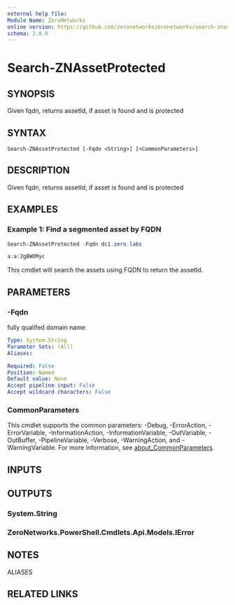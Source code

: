 ```yaml
---
external help file:
Module Name: ZeroNetworks
online version: https://github.com/zeronetworkszeronetworks/search-znassetprotected
schema: 2.0.0
---
```


# Search-ZNAssetProtected

## SYNOPSIS
Given fqdn, returns assetId, if asset is found and is protected

## SYNTAX

```
Search-ZNAssetProtected [-Fqdn <String>] [<CommonParameters>]
```

## DESCRIPTION
Given fqdn, returns assetId, if asset is found and is protected

## EXAMPLES

### Example 1: Find a segmented asset by FQDN
```powershell
Search-ZNAssetProtected -Fqdn dc1.zero.labs

a:a:ZgBWOMyc
```

This cmdlet will search the assets using FQDN to return the assetId.

## PARAMETERS

### -Fqdn
fully qualifed domain name

```yaml
Type: System.String
Parameter Sets: (All)
Aliases:

Required: False
Position: Named
Default value: None
Accept pipeline input: False
Accept wildcard characters: False
```

### CommonParameters
This cmdlet supports the common parameters: -Debug, -ErrorAction, -ErrorVariable, -InformationAction, -InformationVariable, -OutVariable, -OutBuffer, -PipelineVariable, -Verbose, -WarningAction, and -WarningVariable. For more information, see [about_CommonParameters](http://go.microsoft.com/fwlink/?LinkID=113216).

## INPUTS

## OUTPUTS

### System.String

### ZeroNetworks.PowerShell.Cmdlets.Api.Models.IError

## NOTES

ALIASES

## RELATED LINKS

